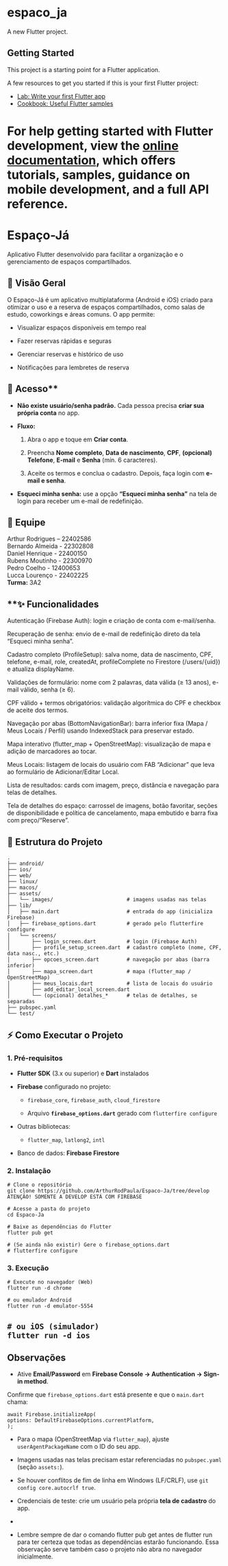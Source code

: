 
# espaco_ja

A new Flutter project.

## Getting Started

This project is a starting point for a Flutter application.

A few resources to get you started if this is your first Flutter project:

- [Lab: Write your first Flutter app](https://docs.flutter.dev/get-started/codelab)
- [Cookbook: Useful Flutter samples](https://docs.flutter.dev/cookbook)

For help getting started with Flutter development, view the
[online documentation](https://docs.flutter.dev/), which offers tutorials,
samples, guidance on mobile development, and a full API reference.
=======
# **Espaço-Já**

Aplicativo Flutter desenvolvido para facilitar a organização e o gerenciamento de espaços compartilhados.

## **🚀 Visão Geral**

O Espaço-Já é um aplicativo multiplataforma (Android e iOS) criado para otimizar o uso e a reserva de espaços compartilhados, como salas de estudo, coworkings e áreas comuns. O app permite:

* Visualizar espaços disponíveis em tempo real

* Fazer reservas rápidas e seguras

* Gerenciar reservas e histórico de uso

* Notificações para lembretes de reserva

## 🔐 Acesso**

* **Não existe usuário/senha padrão.** Cada pessoa precisa **criar sua própria conta** no app.

* **Fluxo:**

  1. Abra o app e toque em **Criar conta**.

  2. Preencha **Nome completo**, **Data de nascimento**, **CPF**, **(opcional) Telefone**, **E-mail** e **Senha** (mín. 6 caracteres).

  3. Aceite os termos e conclua o cadastro. Depois, faça login com **e-mail e senha**.

* **Esqueci minha senha:** use a opção **“Esqueci minha senha”** na tela de login para receber um e-mail de redefinição.

## **👥 Equipe**

Arthur Rodrigues – 22402586  
 Bernardo Almeida \- 22302808  
 Daniel Henrique \- 22400150  
 Rubens Moutinho \- 22300970  
 Pedro Coelho \- 12400653  
 Lucca Lourenço \- 22402225  
 **Turma:** 3A2

 ## **✨ Funcionalidades

Autenticação (Firebase Auth): login e criação de conta com e-mail/senha.

Recuperação de senha: envio de e-mail de redefinição direto da tela “Esqueci minha senha”.

Cadastro completo (ProfileSetup): salva nome, data de nascimento, CPF, telefone, e-mail, role, createdAt, profileComplete no Firestore (/users/{uid}) e atualiza displayName.

Validações de formulário: nome com 2 palavras, data válida (≥ 13 anos), e-mail válido, senha (≥ 6).

CPF válido + termos obrigatórios: validação algorítmica do CPF e checkbox de aceite dos termos.

Navegação por abas (BottomNavigationBar): barra inferior fixa (Mapa / Meus Locais / Perfil) usando IndexedStack para preservar estado.

Mapa interativo (flutter_map + OpenStreetMap): visualização de mapa e adição de marcadores ao tocar.

Meus Locais: listagem de locais do usuário com FAB “Adicionar” que leva ao formulário de Adicionar/Editar Local.

Lista de resultados: cards com imagem, preço, distância e navegação para telas de detalhes.

Tela de detalhes do espaço: carrossel de imagens, botão favoritar, seções de disponibilidade e política de cancelamento, mapa embutido e barra fixa com preço/“Reserve”.

## **📁 Estrutura do Projeto**

`.`  
`├── android/`  
`├── ios/`  
`├── web/`  
`├── linux/`  
`├── macos/`  
`├── assets/`  
`│   └── images/                        # imagens usadas nas telas`  
`├── lib/`  
`│   ├── main.dart                      # entrada do app (inicializa Firebase)`  
`│   ├── firebase_options.dart          # gerado pelo flutterfire configure`  
`│   └── screens/`  
`│       ├── login_screen.dart          # login (Firebase Auth)`  
`│       ├── profile_setup_screen.dart  # cadastro completo (nome, CPF, data nasc., etc.)`  
`│       ├── opcoes_screen.dart         # navegação por abas (barra inferior)`  
`│       ├── mapa_screen.dart           # mapa (flutter_map / OpenStreetMap)`  
`│       ├── meus_locais.dart           # lista de locais do usuário`  
`│       ├── add_editar_local_screen.dart`  
`│       └── (opcional) detalhes_*      # telas de detalhes, se separadas`  
`├── pubspec.yaml`  
`└── test/`

## **⚡️ Como Executar o Projeto**

### **1\. Pré-requisitos**

* **Flutter SDK** (3.x ou superior) e **Dart** instalados

* **Firebase** configurado no projeto:

  * `firebase_core`, `firebase_auth`, `cloud_firestore`

  * Arquivo **`firebase_options.dart`** gerado com `flutterfire configure`

* Outras bibliotecas:

  * `flutter_map`, `latlong2`, `intl`

* Banco de dados: **Firebase Firestore**

### **2\. Instalação**

`# Clone o repositório`  
`git clone https://github.com/ArthurRodPaula/Espaco-Ja/tree/develop`  
`ATENÇÃO! SOMENTE A DEVELOP ESTÁ COM FIREBASE`

`# Acesse a pasta do projeto`  
`cd Espaco-Ja`

`# Baixe as dependências do Flutter`  
`flutter pub get`

`# (Se ainda não existir) Gere o firebase_options.dart`  
`# flutterfire configure`

### **3\. Execução**

`# Execute no navegador (Web)`  
`flutter run -d chrome`

`# ou emulador Android`  
`flutter run -d emulator-5554`

`# ou iOS (simulador)`  
`flutter run -d ios`  
---

## **Observações**

* Ative **Email/Password** em **Firebase Console → Authentication → Sign-in method**.

Confirme que `firebase_options.dart` está presente e que o `main.dart` chama:

 `await Firebase.initializeApp(`  
  `options: DefaultFirebaseOptions.currentPlatform,`  
`);`

* Para o mapa (OpenStreetMap via `flutter_map`), ajuste `userAgentPackageName` com o ID do seu app.

* Imagens usadas nas telas precisam estar referenciadas no `pubspec.yaml` (seção `assets:`).

* Se houver conflitos de fim de linha em Windows (LF/CRLF), use `git config core.autocrlf true`.

* Credenciais de teste: crie um usuário pela própria **tela de cadastro** do app.  
*   
* Lembre sempre de dar o comando flutter pub get antes de flutter run para ter certeza que todas as dependências estarão funcionando. Essa observação serve também caso o projeto não abra no navegador inicialmente. 



